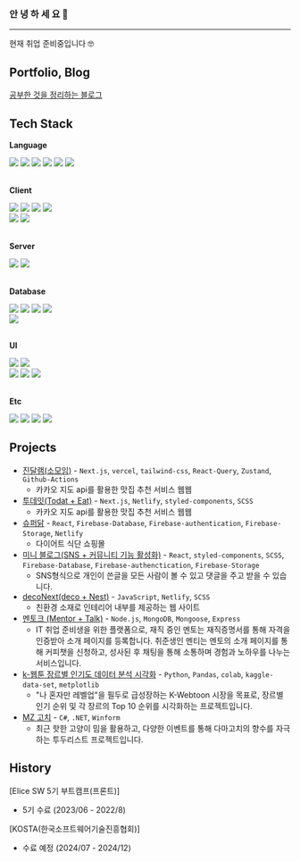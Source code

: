 ### 안 녕 하 세 요 👋

---

현재 취업 준비중입니다 🤓

## Portfolio, Blog

<!-- [이력서](https://enchanting-fifth-6b4.notion.site/160502656bc3805283bbd224274b95cb) -->

<!-- [포트폴리오](https://pjs-portfolio-profilepage.netlify.app)-->

[공부한 것을 정리하는 블로그](https://junecoding1004.tistory.com/)

## Tech Stack

**Language**

<div>
  <img src="https://img.shields.io/badge/javascript-F7DF1E?style=for-the-badge&logo=javascript&logoColor=black">
  <img src="https://img.shields.io/badge/typescript-3178C6?style=for-the-badge&logo=typescript&logoColor=white">
  <img src="https://img.shields.io/badge/python-3776AB?style=for-the-badge&logo=python&logoColor=white">
  <img src="https://img.shields.io/badge/c%23-68217A?style=for-the-badge&logo=csharp&logoColor=white">
  <img src="https://img.shields.io/badge/c-A8B9CC?style=for-the-badge&logo=c&logoColor=black">
  <img src="https://img.shields.io/badge/c++-00599C?style=for-the-badge&logo=c%2B%2B&logoColor=white">
  <br />
</div>
<br />

**Client**

<div>
  <img src="https://img.shields.io/badge/html5-E34F26?style=for-the-badge&logo=html5&logoColor=white">
  <img src="https://img.shields.io/badge/css3-1572B6?style=for-the-badge&logo=css3&logoColor=white">
  <img src="https://img.shields.io/badge/react-61DAFB?style=for-the-badge&logo=react&logoColor=black">
  <img src="https://img.shields.io/badge/next-000000?style=for-the-badge&logo=next.js&logoColor=white">
  <br />
  <img src="https://img.shields.io/badge/redux-764ABC?style=for-the-badge&logo=redux&logoColor=white">
  <img src="https://img.shields.io/badge/react router-CA4245?style=for-the-badge&logo=react-router&logoColor=white">
  <!-- Windows Forms 512BD4 -->
</div>
<br />

**Server**

<div>
  <img src="https://img.shields.io/badge/node-339933?style=for-the-badge&logo=node.js&logoColor=white">
  <img src="https://img.shields.io/badge/express-000000?style=for-the-badge&logo=express&logoColor=white">
  <br />
<!--   <img src="https://img.shields.io/badge/ASP .NET-512BD4?style=flat-square&logo=asp&logoColor=white"> -->
<!--   <img src="https://img.shields.io/badge/fastapi-009688?style=flat-square&logo=fastapi&logoColor=white"> -->
  <!-- JWT 000000 -->
  <!-- OAuth 3C7DD9 -->
  <!-- Passport.js 34E27A -->
</div>
<br />

**Database**

<div>
  <img src="https://img.shields.io/badge/mongodb-47A248?style=for-the-badge&logo=mongodb&logoColor=white">
  <img src="https://img.shields.io/badge/mysql-4479A1?style=for-the-badge&logo=mysql&logoColor=white">
  <img src="https://img.shields.io/badge/supabase-3ECF8E?style=for-the-badge&logo=supabase&logoColor=white">
  <img src="https://img.shields.io/badge/firebase-FFCA28?style=for-the-badge&logo=firebase&logoColor=white">
  <br />
  <img src="https://img.shields.io/badge/mongoose-880000?style=flat-square&logo=mongoose&logoColor=white">
</div>
<br />

**UI**

<div>
  <img src="https://img.shields.io/badge/tailwindcss-06B6D4?style=for-the-badge&logo=tailwindcss&logoColor=white">
  <img src="https://img.shields.io/badge/sass-CC6699?style=for-the-badge&logo=sass&logoColor=white">
<!--   <img src="https://img.shields.io/badge/storybook-FF4785?style=for-the-badge&logo=storybook&logoColor=black"> -->
  <br />
  <img src="https://img.shields.io/badge/styled components-DB7093?style=flat-square&logo=styled-components&logoColor=white">
  <img src="https://img.shields.io/badge/bootstrap-7952B3?style=flat-square&logo=bootstrap&logoColor=white">
  <img src="https://img.shields.io/badge/mui-007FFF?style=flat-square&logo=mui&logoColor=white">
</div>
<br />

**Etc**

<div>
  <img src="https://img.shields.io/badge/git-F05032?style=for-the-badge&logo=git&logoColor=white">
  <img src="https://img.shields.io/badge/github-181717?style=for-the-badge&logo=github&logoColor=white">
  <img src="https://img.shields.io/badge/figma-F24E1E?style=for-the-badge&logo=figma&logoColor=black">
  <img src="https://img.shields.io/badge/slack-4A154B?style=for-the-badge&logo=slack&logoColor=black">
</div>

## Projects

<!-- - [포트폴리오 (Portfolio)](https://pjs-portfolio-profilepage.netlify.app) - `TypeScript`, `React`, `Netlify`, `Tailwind CSS`
  - 개인 포트폴리오 웹 페이지 -->
- [진달램(소모임)](https://jindallaem.vercel.app/) - `Next.js`, `vercel`, `tailwind-css`, `React-Query`, `Zustand`, `Github-Actions`
  - 카카오 지도 api를 활용한 맛집 추천 서비스 웹웹
- [투데잇(Todat + Eat)](https://todayeatfoods.netlify.app/) - `Next.js`, `Netlify`, `styled-components`, `SCSS`
  - 카카오 지도 api를 활용한 맛집 추천 서비스 웹웹
- [슈퍼닭](https://superdak.netlify.app/) - `React`, `Firebase-Database`, `Firebase-authentication`, `Firebase-Storage`, `Netlify`
  - 다이어트 식단 쇼핑몰
- [미니 블로그(SNS + 커뮤니티 기능 활성화)](https://myblogstar.netlify.app/) - `React`, `styled-components`, `SCSS`, `Firebase-Database`, `Firebase-authenctication`, `Firebase-Storage`
  - SNS형식으로 개인이 쓴글을 모든 사람이 볼 수 있고 댓글을 주고 받을 수 있습니다.
- [decoNext(deco + Nest)](https://deconest.netlify.app/) - `JavaScript`, `Netlify`, `SCSS`
  - 친환경 소재로 인테리어 내부를 제공하는 웹 사이트
- [멘토크 (Mentor + Talk)](https://github.com/Futureo3o/mentalk_server) - `Node.js`, `MongoDB`, `Mongoose`, `Express`
  - IT 취업 준비생을 위한 플랫폼으로, 재직 중인 멘토는 재직증명서를 통해 자격을 인증받아 소개 페이지를 등록합니다. 취준생인 멘티는 멘토의 소개 페이지를 통해 커피챗을 신청하고, 성사된 후 채팅을 통해 소통하며 경험과 노하우를 나누는 서비스입니다.
- [k-웹툰 장르별 인기도 데이터 분석 시각화](https://github.com/junesung1004/Webtoon-Data-Analysis) - `Python`, `Pandas`, `colab`, `kaggle-data-set`, `metplotlib`
  - "나 혼자만 레벨업"을 필두로 급성장하는 K-Webtoon 시장을 목표로, 장르별 인기 순위 및 각 장르의 Top 10 순위를 시각화하는 프로젝트입니다.
- [MZ 고치](https://github.com/junesung1004/MZgotchi) - `C#`, `.NET`, `Winform`
  - 최근 핫한 고양이 밈을 활용하고, 다양한 이벤트를 통해 다마고치의 향수를 자극하는 투두리스트 프로젝트입니다.

## History

[Elice SW 5기 부트캠프(프론트)]

- 5기 수료 (2023/06 - 2022/8)

[KOSTA(한국소프트웨어기술진흥협회)]

- 수료 예정 (2024/07 - 2024/12)
